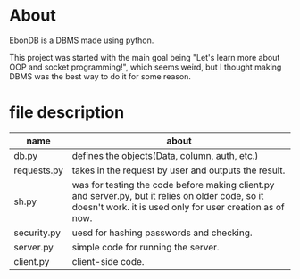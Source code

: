 # About
 EbonDB is a DBMS made using python.

 This project was started with the main goal being "Let's learn more about OOP and socket programming!", which seems weird, but I thought making DBMS was the best way to do it for some reason.

# file description

| name | about |
| ---------- | ----------- |
| db.py | defines the objects(Data, column, auth, etc.) |
| requests.py | takes in the request by user and outputs the result. |
| sh.py | was for testing the code before making client.py and server.py, but it relies on older code, so it doesn't work. it is used only for user creation as of now. |
| security.py | uesd for hashing passwords and checking. |
| server.py | simple code for running the server. |
| client.py | client-side code. |